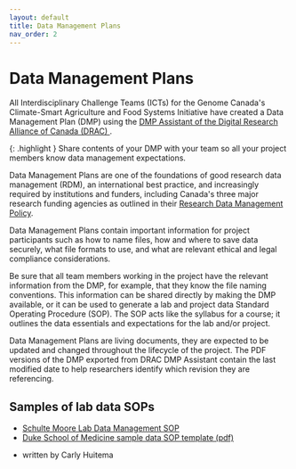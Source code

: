 ```yaml
---
layout: default
title: Data Management Plans
nav_order: 2
---
```


# Data Management Plans

All Interdisciplinary Challenge Teams (ICTs) for the Genome Canada's Climate-Smart Agriculture and Food Systems Initiative have created a Data Management Plan (DMP) using the [DMP Assistant of the Digital Research Alliance of Canada (DRAC) ](https://dmp-pgd.ca/).

{: .highlight }
Share contents of your DMP with your team so all your project members know data management expectations.

Data Management Plans are one of the foundations of good research data management (RDM), an international best practice, and increasingly required by institutions and funders, including Canada's three major research funding agencies as outlined in their [Research Data Management Policy](https://science.gc.ca/site/science/en/interagency-research-funding/policies-and-guidelines/research-data-management/tri-agency-research-data-management-policy). 

Data Management Plans contain important information for project participants such as how to name files, how and where to save data securely, what file formats to use, and what are relevant ethical and legal compliance considerations. 

Be sure that all team members working in the project have the relevant information from the DMP, for example, that they know the file naming conventions. This information can be shared directly by making the DMP available, or it can be used to generate a lab and project data Standard Operating Procedure (SOP). The SOP acts like the syllabus for a course; it outlines the data essentials and expectations for the lab and/or project.

Data Management Plans are living documents, they are expected to be updated and changed throughout the lifecycle of the project. The PDF versions of the DMP exported from DRAC DMP Assistant contain the last modified date to help researchers identify which revision they are referencing.

## Samples of lab data SOPs

* [Schulte Moore Lab Data Management SOP](https://faculty.sites.iastate.edu/lschulte/lab-data-and-file-management-sops)
* [Duke School of Medicine sample data SOP template (pdf)](https://medschool.duke.edu/sites/default/files/2021-10/data_management_sop_guidance_shared_resource.pdf)

- written by Carly Huitema